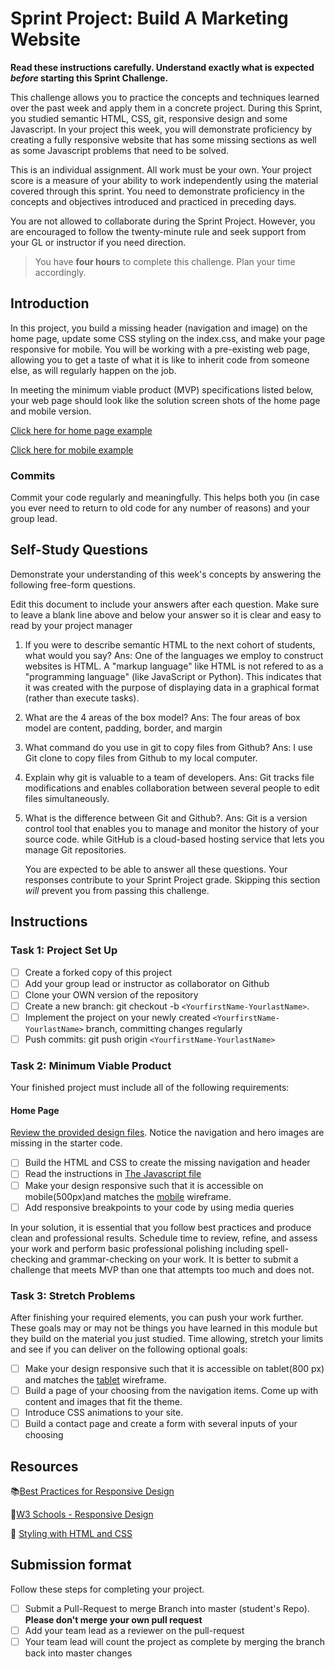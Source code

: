 # Sprint Project: Build A Marketing Website

**Read these instructions carefully. Understand exactly what is expected _before_ starting this Sprint Challenge.**

This challenge allows you to practice the concepts and techniques learned over the past week and apply them in a concrete project. During this Sprint, you studied semantic HTML, CSS, git, responsive design and some Javascript. In your project this week, you will demonstrate proficiency by creating a fully responsive website that has some missing sections as well as some Javascript problems that need to be solved.

This is an individual assignment. All work must be your own. Your project score is a measure of your ability to work independently using the material covered through this sprint. You need to demonstrate proficiency in the concepts and objectives introduced and practiced in preceding days.

You are not allowed to collaborate during the Sprint Project. However, you are encouraged to follow the twenty-minute rule and seek support from your GL or instructor if you need direction.

> You have **four hours** to complete this challenge. Plan your time accordingly.

## Introduction

In this project, you build a missing header (navigation and image) on the home page, update some CSS styling on the index.css, and make your page responsive for mobile. You will be working with a pre-existing web page, allowing you to get a taste of what it is like to inherit code from someone else, as will regularly happen on the job.

In meeting the minimum viable product (MVP) specifications listed below, your web page should look like the solution screen shots of the home page and mobile version.

[Click here for home page example](design_files/home-desktop.jpg)

[Click here for mobile example](design_files/home-mobile.jpg)

### Commits

Commit your code regularly and meaningfully. This helps both you (in case you ever need to return to old code for any number of reasons) and your group lead.

## Self-Study Questions

Demonstrate your understanding of this week's concepts by answering the following free-form questions.

Edit this document to include your answers after each question. Make sure to leave a blank line above and below your answer so it is clear and easy to read by your project manager

1. If you were to describe semantic HTML to the next cohort of students, what would you say?
   Ans: One of the languages we employ to construct websites is HTML. A "markup language" like HTML is not refered to as a "programming language" (like JavaScript or Python). This indicates that it was created with the purpose of displaying data in a graphical format (rather than execute tasks).
2. What are the 4 areas of the box model?
   Ans: The four areas of box model are content, padding, border, and margin
3. What command do you use in git to copy files from Github?
   Ans: I use Git clone to copy files from Github to my local computer.

4. Explain why git is valuable to a team of developers.
   Ans: Git tracks file modifications and enables collaboration between several people to edit files simultaneously.
5. What is the difference between Git and Github?.
   Ans: Git is a version control tool that enables you to manage and monitor the history of your source code. while GitHub is a cloud-based hosting service that lets you manage Git repositories.

   You are expected to be able to answer all these questions. Your responses contribute to your Sprint Project grade. Skipping this section _will_ prevent you from passing this challenge.

## Instructions

### Task 1: Project Set Up

- [ ] Create a forked copy of this project
- [ ] Add your group lead or instructor as collaborator on Github
- [ ] Clone your OWN version of the repository
- [ ] Create a new branch: git checkout -b `<YourfirstName-YourlastName>`.
- [ ] Implement the project on your newly created `<YourfirstName-YourlastName>` branch, committing changes regularly
- [ ] Push commits: git push origin `<YourfirstName-YourlastName>`

### Task 2: Minimum Viable Product

Your finished project must include all of the following requirements:

#### Home Page

[Review the provided design files](/design_files). Notice the navigation and hero images are missing in the starter code.

- [ ] Build the HTML and CSS to create the missing navigation and header
- [ ] Read the instructions in [The Javascript file](/js/index.js)
- [ ] Make your design responsive such that it is accessible on mobile(500px)and matches the [mobile](design_files/home-mobile.jpg) wireframe.
- [ ] Add responsive breakpoints to your code by using media queries

In your solution, it is essential that you follow best practices and produce clean and professional results. Schedule time to review, refine, and assess your work and perform basic professional polishing including spell-checking and grammar-checking on your work. It is better to submit a challenge that meets MVP than one that attempts too much and does not.

### Task 3: Stretch Problems

After finishing your required elements, you can push your work further. These goals may or may not be things you have learned in this module but they build on the material you just studied. Time allowing, stretch your limits and see if you can deliver on the following optional goals:

- [ ] Make your design responsive such that it is accessible on tablet(800 px) and matches the [tablet](design/Tablet.png) wireframe.
- [ ] Build a page of your choosing from the navigation items. Come up with content and images that fit the theme.
- [ ] Introduce CSS animations to your site.
- [ ] Build a contact page and create a form with several inputs of your choosing

## Resources

📚[Best Practices for Responsive Design](https://www.browserstack.com/guide/responsive-design-breakpoints)

🤝[W3 Schools - Responsive Design](https://www.w3schools.com/html/html_responsive.asp)

👀 [Styling with HTML and CSS](https://www.w3schools.com/html/html_css.asp)

## Submission format

Follow these steps for completing your project.

- [ ] Submit a Pull-Request to merge <firstName-lastName> Branch into master (student's Repo). **Please don't merge your own pull request**
- [ ] Add your team lead as a reviewer on the pull-request
- [ ] Your team lead will count the project as complete by merging the branch back into master
      changes
